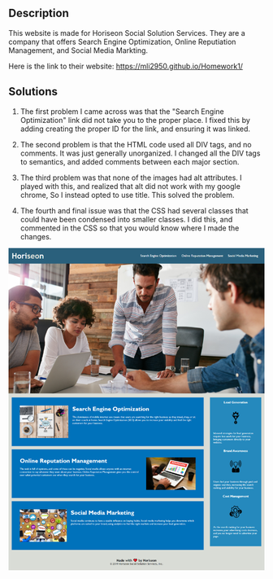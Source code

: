 ## Description

This website is made for Horiseon Social Solution Services. 
They are a company that offers Search Engine Optimization, Online Reputiation Management, and Social Media Markting.

Here is the link to their website: https://mli2950.github.io/Homework1/




## Solutions
1. The first problem I came across was that the "Search Engine Optimization" link did not take you to the proper place. I fixed this by adding creating the proper ID for the link, and ensuring it was linked.

2. The second problem is that the HTML code used all DIV tags, and no comments. It was just generally unorganized. I changed all the DIV tags to semantics, and added comments between each major section.

3. The third problem was that none of the images had alt attributes. I played with this, and realized that alt did not work with my google chrome, So I instead opted to use title. This solved the problem.

4. The fourth and final issue was that the CSS had several classes that could have been condensed into smaller classes. I did this, and commented in the CSS so that you would know where I made the changes.

![alttext](App_Screenshot.png "Screenshot")